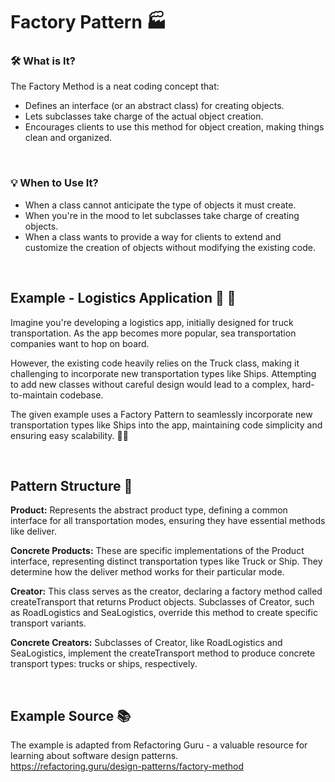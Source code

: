 # Factory Pattern 🏭

### 🛠️ What is It? 

The Factory Method is a neat coding concept that:

- Defines an interface (or an abstract class) for creating objects.
- Lets subclasses take charge of the actual object creation.
- Encourages clients to use this method for object creation, making things clean and organized.
  
<br>

### 💡 When to Use It?

- When a class cannot anticipate the type of objects it must create.
- When you're in the mood to let subclasses take charge of creating objects.
- When a class wants to provide a way for clients to extend and customize the creation of objects without modifying the existing code.

<br>


## Example - Logistics Application 🚚 🚢

Imagine you're developing a logistics app, initially designed for truck transportation. As the app becomes more popular, sea transportation companies want to hop on board. 

However, the existing code heavily relies on the Truck class, making it challenging to incorporate new transportation types like Ships. Attempting to add new classes without careful design would lead to a complex, hard-to-maintain codebase.

The given example uses a Factory Pattern to seamlessly incorporate new transportation types like Ships into the app, maintaining code simplicity and ensuring easy scalability. 🚢✨


<br>


## Pattern Structure 🧩

**Product:** Represents the abstract product type, defining a common interface for all transportation modes, ensuring they have essential methods like deliver.

**Concrete Products:** These are specific implementations of the Product interface, representing distinct transportation types like Truck or Ship. They determine how the deliver method works for their particular mode.

**Creator:** This class serves as the creator, declaring a factory method called createTransport that returns Product objects. Subclasses of Creator, such as RoadLogistics and SeaLogistics, override this method to create specific transport variants.

**Concrete Creators:** Subclasses of Creator, like RoadLogistics and SeaLogistics, implement the createTransport method to produce concrete transport types: trucks or ships, respectively.

<br>


## Example Source 📚
The example is adapted from Refactoring Guru - a valuable resource for learning about software design patterns. <br>
https://refactoring.guru/design-patterns/factory-method
